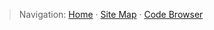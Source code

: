 > Navigation: [Home](../../index.md) · [Site Map](../../site-map.md) · [Code Browser](../../code-browser.md)


